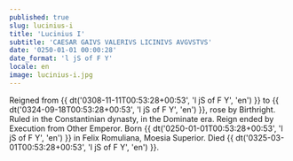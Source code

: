 ```yaml
---
published: true
slug: lucinius-i
title: 'Lucinius I'
subtitle: 'CAESAR GAIVS VALERIVS LICINIVS AVGVSTVS'
date: '0250-01-01 00:00:28'
date_format: 'l jS of F Y'
locale: en
image: lucinius-i.jpg
---
```


Reigned from {{ dt('0308-11-11T00:53:28+00:53', 'l jS of F Y', 'en') }} to {{ dt('0324-09-18T00:53:28+00:53', 'l jS of F Y', 'en') }}, rose by Birthright. Ruled in the Constantinian dynasty, in the Dominate era. Reign ended by Execution from Other Emperor. Born {{ dt('0250-01-01T00:53:28+00:53', 'l jS of F Y', 'en') }} in Felix Romuliana, Moesia Superior. Died {{ dt('0325-03-01T00:53:28+00:53', 'l jS of F Y', 'en') }}.
